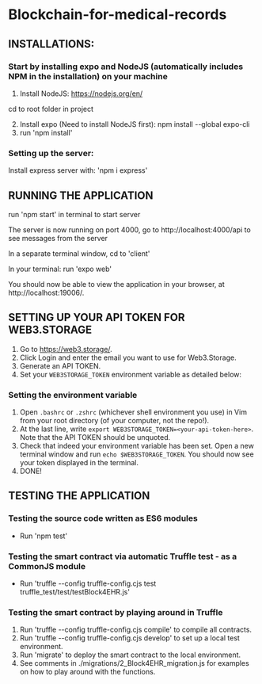 # Blockchain-for-medical-records

## INSTALLATIONS:

### Start by installing expo and NodeJS (automatically includes NPM in the installation) on your machine

1. Install NodeJS: https://nodejs.org/en/

cd to root folder in project

2. Install expo (Need to install NodeJS first): npm install --global expo-cli
3. run 'npm install'


### Setting up the server:

Install express server with: 'npm i express'

## RUNNING THE APPLICATION

run 'npm start' in terminal to start server

The server is now running on port 4000, go to http://localhost:4000/api to see messages from the server

In a separate terminal window, cd to 'client'

In your terminal: run 'expo web'

You should now be able to view the application in your browser, at http://localhost:19006/. 

## SETTING UP YOUR API TOKEN FOR WEB3.STORAGE
1. Go to https://web3.storage/.
2. Click Login and enter the email you want to use for Web3.Storage.
3. Generate an API TOKEN.
4. Set your `WEB3STORAGE_TOKEN` environment variable as detailed below: 
 ### Setting the environment variable
1. Open `.bashrc` or  `.zshrc` (whichever shell environment you use) in Vim from your root directory (of your computer, not the repo!). 
2. At the last line, write `export WEB3STORAGE_TOKEN=<your-api-token-here>`. Note that the API TOKEN should be unquoted.
3. Check that indeed your environment variable has been set. Open a new terminal window and run `echo $WEB3STORAGE_TOKEN`. You should now see your token displayed in the terminal. 
4. DONE!

## TESTING THE APPLICATION
### Testing the source code written as ES6 modules
- Run 'npm test'
### Testing the smart contract via automatic Truffle test - as a CommonJS module
- Run 'truffle --config truffle-config.cjs test truffle_test/test/testBlock4EHR.js'
### Testing the smart contract by playing around in Truffle
1. Run 'truffle --config truffle-config.cjs compile' to compile all contracts. 
2. Run 'truffle --config truffle-config.cjs develop' to set up a local test environment. 
3. Run 'migrate' to deploy the smart contract to the local environment. 
4. See comments in ./migrations/2_Block4EHR_migration.js for examples on how to play around with the functions.